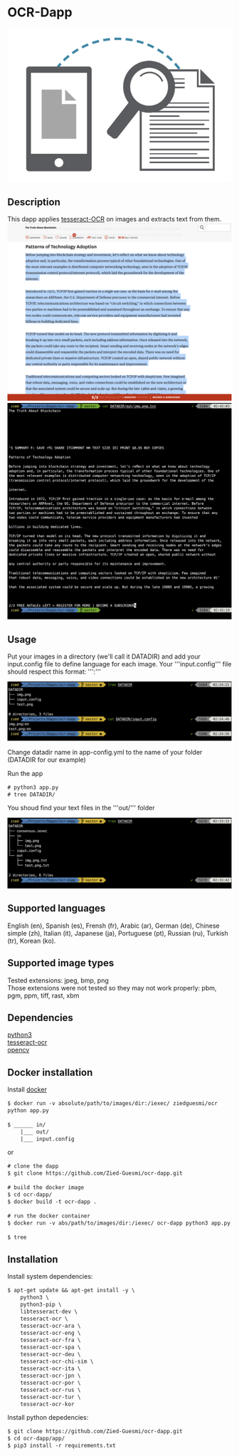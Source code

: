 # OCR-Dapp

![dapp logo](./images/logo.png)


## Description
This dapp applies [tesseract-OCR](https://github.com/tesseract-ocr/tesseract) on images and extracts text from them.
![img](./images/img.png) ![text](./images/text.png)

## Usage
Put your images in a directory (we'll call it DATADIR) and add your input.config file to define language for each image. Your '''input.config'''
file should respect this format: '''<imagename>:<lang>'''

![screenshot](./images/screenShot-1.png)

Change datadir name in app-config.yml to the name of your folder (DATADIR for our example)  

Run the app

    # python3 app.py
    # tree DATADIR/

You shoud find your text files in the '''out/''' folder

![screenshot](./images/screenShot-2.png)

## Supported languages
English (en), Spanish (es), Frensh (fr), Arabic (ar), German (de), Chinese simple (zh), Italian (it), Japanese (ja), Portuguese (pt), Russian (ru), Turkish (tr), Korean (ko).

## Supported image types
Tested extensions: jpeg, bmp, png  
Those extensions were not tested so they may not work properly: pbm, pgm, ppm, tiff, rast, xbm  

## Dependencies
[python3](https://www.python.org/)  
[tesseract-ocr](https://github.com/tesseract-ocr/tesseract)  
[opencv](https://opencv.org/)

## Docker installation

Install [docker](https://docs.docker.com/install/)

    $ docker run -v absolute/path/to/images/dir:/iexec/ ziedguesmi/ocr python app.py

    $ ______ in/
        |___ out/
        |___ input.config

or

    # clone the dapp
    $ git clone https://github.com/Zied-Guesmi/ocr-dapp.git

    # build the docker image
    $ cd ocr-dapp/
    $ docker build -t ocr-dapp .

    # run the docker container
    $ docker run -v abs/path/to/images/dir:/iexec/ ocr-dapp python3 app.py

    $ tree

## Installation
Install system dependencies:

    $ apt-get update && apt-get install -y \
        python3 \
        python3-pip \
        libtesseract-dev \
        tesseract-ocr \
        tesseract-ocr-ara \
        tesseract-ocr-eng \
        tesseract-ocr-fra \
        tesseract-ocr-spa \
        tesseract-ocr-deu \
        tesseract-ocr-chi-sim \
        tesseract-ocr-ita \
        tesseract-ocr-jpn \
        tesseract-ocr-por \
        tesseract-ocr-rus \
        tesseract-ocr-tur \
        tesseract-ocr-kor
        
Install python depedencies:

    $ git clone https://github.com/Zied-Guesmi/ocr-dapp.git
    $ cd ocr-dapp/app/
    $ pip3 install -r requirements.txt